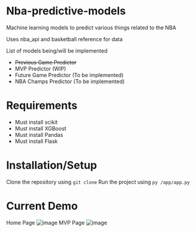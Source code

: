 # Nba-predictive-models
Machine learning models to predict various things related to the NBA

Uses nba_api and basketball reference for data

List of models being/will be implemented

- ~~Previous Game Predictor~~
- MVP Predictor (WIP)
- Future Game Predictor (To be implemented)
- NBA Champs Predictor (To be implemented)


# Requirements
- Must install scikit
- Must install XGBoost
- Must install Pandas
- Must install Flask

# Installation/Setup
Clone the repository using
```git clone```
Run the project using
```py /app/app.py```

# Current Demo
Home Page
![image](https://github.com/user-attachments/assets/1f8fbf9e-6d70-46ea-a82f-6adaab0bdf3b)
MVP Page
![image](https://github.com/user-attachments/assets/7f25b26b-1feb-4730-ba89-3488fdf61163)
